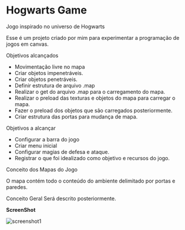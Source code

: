 # Hogwarts Game
Jogo inspirado no universo de Hogwarts

Esse é um projeto criado por mim para experimentar a programação de jogos em canvas.

Objetivos alcançados

- Movimentação livre no mapa
- Criar objetos impenetráveis.
- Criar objetos penetráveis.
- Definir estrutura de arquivo .map
- Realizar o get do arquivo .map para o carregamento do mapa.
- Realizar o preload das texturas e objetos do mapa para carregar o mapa.
- Fazer o preload dos objetos que são carregados posteriormente.
- Criar estrutura das portas para mudança de mapa.

Objetivos a alcançar

- Configurar a barra do jogo
- Criar menu inicial
- Configurar magias de defesa e ataque.
- Registrar o que foi idealizado como objetivo e recursos do jogo.


Conceito dos Mapas do Jogo

O mapa contém todo o conteúdo do ambiente delimitado por portas e paredes.

Conceito Geral
Será descrito posteriormente.

**ScreenShot**

![screenshot1](https://scontent.fsdu13-1.fna.fbcdn.net/v/t45.1600-4/cp0/q90/c0.2.780.408/s480x480/17617444_6072579885519_4001186765539901440_n.png.jpg?_nc_cat=0&efg=eyJxZV9ncm91cHMiOlsibm9fc2FmZV9pbWFnZV9mb3JfYWRzX2ltYWdlIl19&oh=ad848364cd360af124ba40aa57da958c&oe=5B944AF3)

